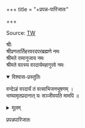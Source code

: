 +++
title = "+प्रपन्न-पारिजातः"

+++

Source: [TW](https://archive.org/details/in.ernet.dli.2015.382811/page/n39/mode/2up)

श्रीः  
श्रीप्रणतार्तिहरवरदपरब्रह्मणे नमः  
श्रीमते रामानुजाय नमः  
श्रीमते वात्स्य वरदार्यमहागुरवे नमः  


<details open><summary>विश्वास-प्रस्तुतिः</summary>

वन्देऽहं वरदार्यं तं वत्साभिजनभूषणम् ।  
भाष्यामृतप्रदानात् यः सञ्जीवयति मामपि ॥
</details>

<details><summary>मूलम्</summary>

वन्देऽहं वरदार्यं तं वत्साभिजनभूषणम् ।  
भाष्यामृतप्रदानात् यः सञ्जीवयति मामपि ॥
</details>

प्रपन्नपारिजातः  
